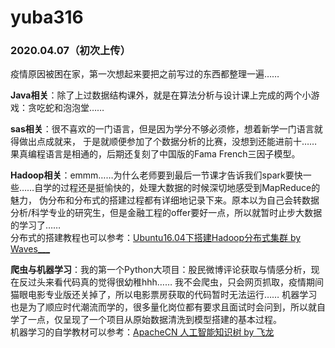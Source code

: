 # yuba316
### 2020.04.07（初次上传）
疫情原因被困在家，第一次想起来要把之前写过的东西都整理一遍……  
  
__Java相关__：除了上过数据结构课外，就是在算法分析与设计课上完成的两个小游戏：贪吃蛇和泡泡堂……  
  
__sas相关__：很不喜欢的一门语言，但是因为学分不够必须修，想着新学一门语言就得做出点成就来，
于是就顺便参加了个数据分析的比赛，没想到还能进前十……果真编程语言是相通的，后期还复刻了中国版的Fama French三因子模型。  
  
__Hadoop相关__：emmm……为什么老师要到最后一节课才告诉我们spark要快一些……自学的过程还是挺愉快的，处理大数据的时候深切地感受到MapReduce的魅力，
伪分布和分布式的搭建过程都有详细地记录下来。原本以为自己会转数据分析/科学专业的研究生，但是金融工程的offer要好一点，所以就暂时止步大数据的学习了……  
分布式的搭建教程也可以参考：[Ubuntu16.04下搭建Hadoop分布式集群 by Waves___](https://blog.csdn.net/Waves___/article/details/84453601?ops_request_misc=%257B%2522request%255Fid%2522%253A%2522158624472219724839257786%2522%252C%2522scm%2522%253A%252220140713.130102334..%2522%257D&request_id=158624472219724839257786&biz_id=14&utm_source=distribute.pc_search_result.none-task-blog-soetl_SOETL-1)  
  
__爬虫与机器学习__：我的第一个Python大项目：股民微博评论获取与情感分析，现在反过头来看代码真的觉得很幼稚hhh……
我不会爬虫，只会网页抓取，疫情期间猫眼电影专业版还关掉了，所以电影票房获取的代码暂时无法运行……
机器学习也是为了顺应时代潮流而学的，很多量化岗位都有要求且面试时会问到，所以就自学了一点，仅呈现了一个项目从原始数据清洗到模型搭建的基本过程。  
机器学习的自学教材可以参考：[ApacheCN 人工智能知识树 by 飞龙](https://github.com/apachecn/ai-roadmap/tree/master/v1.0)  
